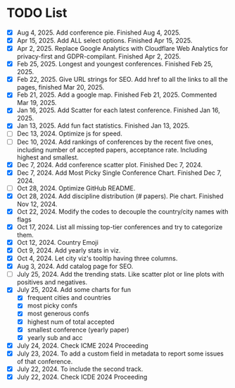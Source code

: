 # TODO List

- [x] Aug 4, 2025. Add conference pie. Finished Aug 4, 2025. 
- [x] Apr 15, 2025. Add ALL select options. Finished Apr 15, 2025.
- [x] Apr 2, 2025. Replace Google Analytics with Cloudflare Web Analytics for privacy-first and GDPR-compilant. Finished Apr 2, 2025.
- [x] Feb 25, 2025. Longest and youngest conferences. Finished Feb 25, 2025. 
- [x] Feb 22, 2025. Give URL strings for SEO. Add href to all the links to all the pages, finished Mar 20, 2025.
- [x] Feb 21, 2025. Add a google map. Finished Feb 21, 2025. Commented Mar 19, 2025.
- [x] Jan 16, 2025. Add Scatter for each latest conference. Finished Jan 16, 2025.
- [x] Jan 13, 2025. Add fun fact statistics. Finished Jan 13, 2025.
- [ ] Dec 13, 2024. Optimize js for speed. 
- [ ] Dec 10, 2024. Add rankings of conferences by the recent five ones, including number of accepted papers, acceptance rate. Including highest and smallest. 
- [x] Dec 7, 2024. Add conference scatter plot. Finished Dec 7, 2024. 
- [x] Dec 7, 2024. Add Most Picky Single Conference Chart. Finished Dec 7, 2024. 
- [ ] Oct 28, 2024. Optimize GitHub README. 
- [x] Oct 28, 2024. Add discipline distribution (# papers). Pie chart. Finished Nov 12, 2024.
- [x] Oct 22, 2024. Modify the codes to decouple the country/city names with flags
- [x] Oct 17, 2024. List all missing top-tier conferences and try to categorize them. 
- [x] Oct 12, 2024. Country Emoji
- [x] Oct 9, 2024. Add yearly stats in viz.
- [x] Oct 4, 2024. Let city viz's tooltip having three columns.
- [x] Aug 3, 2024. Add catalog page for SEO.
- [ ] July 25, 2024. Add the trending stats. Like scatter plot or line plots with positives and negatives. 
- [x] July 25, 2024. Add some charts for fun
    - [x] frequent cities and countries
    - [x] most picky confs
    - [x] most generous confs
    - [x] highest num of total accepted
    - [x] smallest conference (yearly paper)
    - [x] yearly sub and acc
- [x] July 24, 2024. Check ICME 2024 Proceeding
- [x] July 23, 2024. To add a custom field in metadata to report some issues of that conference.
- [x] July 22, 2024. To include the second track. 
- [x] July 22, 2024. Check ICDE 2024 Proceeding
